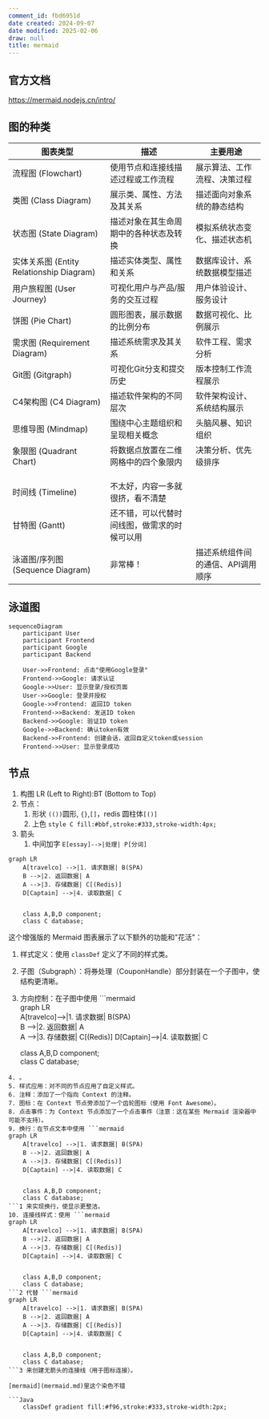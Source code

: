 ```yaml
---
comment_id: fbd6951d
date created: 2024-09-07
date modified: 2025-02-06
draw: null
title: mermaid
---
```

## 官方文档

https://mermaid.nodejs.cn/intro/

## 图的种类

| 图表类型                                | 描述                     | 主要用途               |
| ----------------------------------- | ---------------------- | ------------------ |
| 流程图 (Flowchart)                     | 使用节点和连接线描述过程或工作流程      | 展示算法、工作流程、决策过程     |
| 类图 (Class Diagram)                  | 展示类、属性、方法及其关系          | 描述面向对象系统的静态结构      |
| 状态图 (State Diagram)                 | 描述对象在其生命周期中的各种状态及转换    | 模拟系统状态变化、描述状态机     |
| 实体关系图 (Entity Relationship Diagram) | 描述实体类型、属性和关系           | 数据库设计、系统数据模型描述     |
| 用户旅程图 (User Journey)                | 可视化用户与产品/服务的交互过程       | 用户体验设计、服务设计        |
| 饼图 (Pie Chart)                      | 圆形图表，展示数据的比例分布         | 数据可视化、比例展示         |
| 需求图 (Requirement Diagram)           | 描述系统需求及其关系             | 软件工程、需求分析          |
| Git图 (Gitgraph)                     | 可视化Git分支和提交历史          | 版本控制工作流程展示         |
| C4架构图 (C4 Diagram)                  | 描述软件架构的不同层次            | 软件架构设计、系统结构展示      |
| 思维导图 (Mindmap)                      | 围绕中心主题组织和呈现相关概念        | 头脑风暴、知识组织          |
| 象限图 (Quadrant Chart)                | 将数据点放置在二维网格中的四个象限内     | 决策分析、优先级排序         |
|                                     |                        |                    |
|                                     |                        |                    |
|                                     |                        |                    |
| 时间线 (Timeline)                      | 不太好，内容一多就很挤，看不清楚       |                    |
| 甘特图 (Gantt)                         | 还不错，可以代替时间线图，做需求的时候可以用 |                    |
| 泳道图/序列图 (Sequence Diagram)          | 非常棒！| 描述系统组件间的通信、API调用顺序 |

## 泳道图

```mermaid
sequenceDiagram
    participant User
    participant Frontend
    participant Google
    participant Backend

    User->>Frontend: 点击"使用Google登录"
    Frontend->>Google: 请求认证
    Google->>User: 显示登录/授权页面
    User->>Google: 登录并授权
    Google->>Frontend: 返回ID token
    Frontend->>Backend: 发送ID token
    Backend->>Google: 验证ID token
    Google->>Backend: 确认token有效
    Backend->>Frontend: 创建会话，返回自定义token或session
    Frontend->>User: 显示登录成功
```

## 节点

1. 构图 LR (Left to Right):BT (Bottom to Top)
2. 节点：
	1. 形状 `(())`圆形, `{}`,`[]`，redis 圆柱体`[()]`
	2. 上色 `style C fill:#bbf,stroke:#333,stroke-width:4px;`
3. 箭头
	1. 中间加字 `E[essay]-->|处理| P[分词]`

```mermaid
graph LR
    A[travelco] -->|1. 请求数据| B(SPA)
    B -->|2. 返回数据| A
    A -->|3. 存储数据| C[(Redis)]
    D[Captain] -->|4. 读取数据| C


    class A,B,D component;
    class C database;
```

这个增强版的 Mermaid 图表展示了以下额外的功能和"花活"：

1. 样式定义：使用 `classDef` 定义了不同的样式类。
2. 子图（Subgraph）：将券处理（CouponHandle）部分封装在一个子图中，使结构更清晰。
3. 方向控制：在子图中使用 ```mermaid  
graph LR  
    A[travelco]-->|1. 请求数据| B(SPA)  
    B -->|2. 返回数据| A  
    A -->|3. 存储数据| C[(Redis)]
    D[Captain]-->|4. 读取数据| C

    class A,B,D component;  
    class C database;

```0（Top to Bottom）控制流程方向。
4. 。
5. 样式应用：对不同的节点应用了自定义样式。
6. 注释：添加了一个指向 Context 的注释。
7. 图标：在 Context 节点旁添加了一个齿轮图标（使用 Font Awesome）。
8. 点击事件：为 Context 节点添加了一个点击事件（注意：这在某些 Mermaid 渲染器中可能不支持）。
9. 换行：在节点文本中使用 ```mermaid
graph LR
    A[travelco] -->|1. 请求数据| B(SPA)
    B -->|2. 返回数据| A
    A -->|3. 存储数据| C[(Redis)]
    D[Captain] -->|4. 读取数据| C


    class A,B,D component;
    class C database;
```1 来实现换行，使显示更整洁。
10. 连接线样式：使用 ```mermaid
graph LR
    A[travelco] -->|1. 请求数据| B(SPA)
    B -->|2. 返回数据| A
    A -->|3. 存储数据| C[(Redis)]
    D[Captain] -->|4. 读取数据| C


    class A,B,D component;
    class C database;
```2 代替 ```mermaid
graph LR
    A[travelco] -->|1. 请求数据| B(SPA)
    B -->|2. 返回数据| A
    A -->|3. 存储数据| C[(Redis)]
    D[Captain] -->|4. 读取数据| C


    class A,B,D component;
    class C database;
```3 来创建无箭头的连接线（用于图标连接）。

[mermaid](mermaid.md)里这个染色不错

```Java
    classDef gradient fill:#f96,stroke:#333,stroke-width:2px;
```
